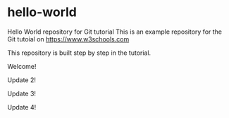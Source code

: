 # hello-world
Hello World repository for Git tutorial
This is an example repository for the Git tutoial on https://www.w3schools.com

This repository is built step by step in the tutorial.

Welcome!

Update 2!

Update 3!

Update 4!
